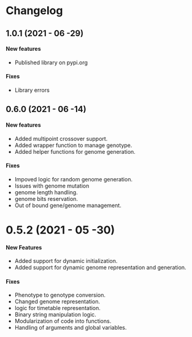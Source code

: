 # Changelog

## 1.0.1 (2021 - 06 -29)

#### New features
 
* Published library on pypi.org
#### Fixes

* Library errors

## 0.6.0 (2021 - 06 -14)

#### New features

* Added multipoint crossover support.
* Added wrapper function to manage genotype.
* Added helper functions for genome generation.
#### Fixes 
* Impoved logic for random genome generation.
* Issues with genome mutation 
* genome length handling.
* genome bits reservation.
* Out of bound gene/genome management.

# 0.5.2 (2021 - 05 -30)

#### New Features

* Added support for dynamic initialization.
* Added support for dynamic genome representation and generation.
#### Fixes 

* Phenotype to genotype conversion.
* Changed genome representation.
* logic for timetable representation.
* Binary string manipulation logic.
* Modularization of code into functions.
* Handling of arguments and global variables.

